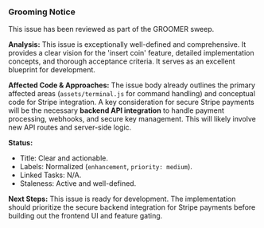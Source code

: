 ### Grooming Notice

This issue has been reviewed as part of the GROOMER sweep.

**Analysis:**
This issue is exceptionally well-defined and comprehensive. It provides a clear vision for the 'insert coin' feature, detailed implementation concepts, and thorough acceptance criteria. It serves as an excellent blueprint for development.

**Affected Code & Approaches:**
The issue body already outlines the primary affected areas (`assets/terminal.js` for command handling) and conceptual code for Stripe integration. A key consideration for secure Stripe payments will be the necessary **backend API integration** to handle payment processing, webhooks, and secure key management. This will likely involve new API routes and server-side logic.

**Status:**
- Title: Clear and actionable.
- Labels: Normalized (`enhancement`, `priority: medium`).
- Linked Tasks: N/A.
- Staleness: Active and well-defined.

**Next Steps:**
This issue is ready for development. The implementation should prioritize the secure backend integration for Stripe payments before building out the frontend UI and feature gating.
